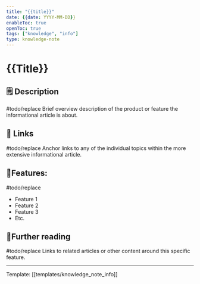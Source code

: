 ```yaml
---
title: "{{title}}"
date: {{date: YYYY-MM-DD}}
enableToc: true
openToc: true
tags: ["knowledge", "info"]
type: knowledge-note
---
```


# {{Title}}

## 🗒️ Description
#todo/replace Brief overview description of the product or feature the informational article is about.

## 🔗 Links 
#todo/replace Anchor links to any of the individual topics within the more extensive informational article.

## 🧩Features:
#todo/replace
-   Feature 1
-   Feature 2
-   Feature 3
-   Etc.

## 📖Further reading
#todo/replace Links to related articles or other content around this specific feature.

---
Template: [[templates/knowledge_note_info]]